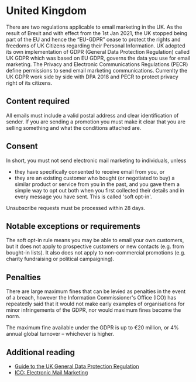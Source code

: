 # United Kingdom
There are two regulations applicable to email marketing in the UK. As the result of Brexit and with effect from the 1st Jan 2021, the UK stopped being part of the EU and hence the “EU-GDPR” cease to protect the rights and freedoms of UK Citizens regarding their Personal Information. UK adopted its own implementation of GDPR (General Data Protection Regulation) called UK GDPR which was based on EU GDPR, governs the data you use for email marketing. The Privacy and Electronic Communications Regulations (PECR) define permissions to send email marketing communications. Currenlty the UK GDPR work side by side with DPA 2018 and PECR to protect privacy right of its citizens.

## Content required
All emails must include a valid postal address and clear identification of sender. If you are sending a promotion you must make it clear that you are selling something and what the conditions attached are.

## Consent
In short, you must not send electronic mail marketing to individuals, unless
- they have specifically consented to receive email from you, or
- they are an existing customer who bought (or negotiated to buy) a similar product or service from you in the past, and you gave them a simple way to opt out both when you first collected their details and in every message you have sent. This is called 'soft opt-in'.

Unsubscribe requests must be processed within 28 days.

## Notable exceptions or requirements
The soft opt-in rule means you may be able to email your own customers, but it does not apply to prospective customers or new contacts (e.g. from bought-in lists). It also does not apply to non-commercial promotions (e.g. charity fundraising or political campaigning).

## Penalties
There are large maximum fines that can be levied as penalties in the event of a breach, however the Information Commissioner's Office (ICO) has repeatedly said that it would not make early examples of organisations for minor infringements of the GDPR, nor would maximum fines become the norm.

The maximum fine available under the GDPR is up to €20 million, or 4% annual global turnover – whichever is higher.

## Additional reading
- [Guide to the UK General Data Protection Regulation](https://ico.org.uk/for-organisations/guide-to-data-protection/guide-to-the-general-data-protection-regulation-gdpr/)
- [ICO: Electronic Mail Marketing](https://ico.org.uk/for-organisations/guide-to-pecr/electronic-and-telephone-marketing/electronic-mail-marketing/)
